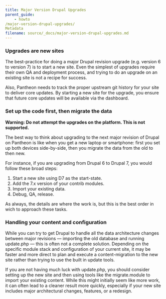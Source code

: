 ```yaml
---
title: Major Version Drupal Upgrades
parent_guide:
    - howto
/major-version-drupal-upgrades/
Metadata
filename: source/_docs/major-version-drupal-upgrades.md
---
```


### Upgrades are new sites

The best-practice for doing a major Drupal revision upgrade (e.g. version 6 to version 7) is to start a new site. Even the simplest of upgrades require their own QA and deployment process, and trying to do an upgrade on an existing site is not a recipe for success.

Also, Pantheon needs to track the proper upstream git history for your site to deliver core updates. By starting a new site for the upgrade, you ensure that future core updates will be available via the dashboard.

### Set up the code first, then migrate the data
**Warning: Do not attempt the upgrades on the platform. This is not supported.**

The best way to think about upgrading to the next major revision of Drupal on Pantheon is like when you get a new laptop or smartphone: first you set up both devices side-by-side, then you migrate the data from the old to then new.

For instance, if you are upgrading from Drupal 6 to Drupal 7, you would follow these broad steps:

1. Start a new site using D7 as the start-state.
2. Add the 7.x version of your contrib modules.
3. Import your existing data.
4. Debug, QA, release.

As always, the details are where the work is, but this is the best order in wich to approach these tasks.

### Handling your content and configuration

While you can try to get Drupal to handle all the data architecture changes between major revisions — importing the old database and running update.php — this is often not a complete solution. Depending on the specific module stack and configuration of your current site, it may be faster and more direct to plan and execute a content-migration to the new site rather than trying to use the built in update tools.

If you are not having much luck with update.php, you should consider setting up the new site and then using tools like the migrate.module to import your existing content. While this might initially seem like more work, it can often lead to a cleaner result more quickly, especially if your new site includes major architectural changes, features, or a redesign.

